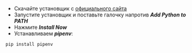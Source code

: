 * Скачайте установщик с [официального сайта](https://www.python.org/downloads/)
* Запустите установщик и поставьте галочку напротив ***Add Python to PATH***
* Нажмите ***Install Now***
* Устанавливаем ***pipenv***:
```
pip install pipenv
```